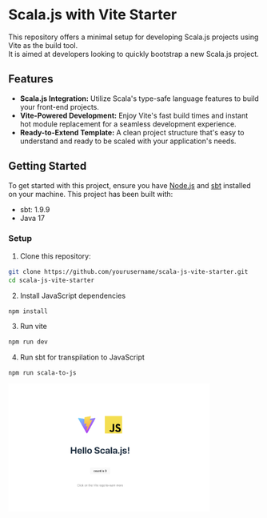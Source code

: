 # Scala.js with Vite Starter

This repository offers a minimal setup for developing Scala.js projects using Vite as the build tool.  
It is aimed at developers looking to quickly bootstrap a new Scala.js project.

## Features

- **Scala.js Integration:** Utilize Scala's type-safe language features to build your front-end projects.
- **Vite-Powered Development:** Enjoy Vite's fast build times and instant hot module replacement for a seamless development experience.
- **Ready-to-Extend Template:** A clean project structure that's easy to understand and ready to be scaled with your application's needs.

## Getting Started

To get started with this project, ensure you have [Node.js](https://nodejs.org/) and [sbt](https://www.scala-sbt.org/) installed on your machine.
This project has been built with:
- sbt: 1.9.9
- Java 17

### Setup

1. Clone this repository:

```bash
git clone https://github.com/yourusername/scala-js-vite-starter.git
cd scala-js-vite-starter
```

2. Install JavaScript dependencies
```bash
npm install
```

3. Run vite
```bash
npm run dev
```

4. Run sbt for transpilation to JavaScript
```bash
npm run scala-to-js
```

<img src="img/demo.png" width="80%" />
